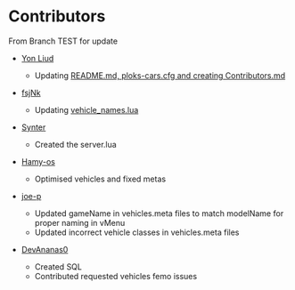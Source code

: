 # Contributors

From Branch TEST for update

- [Yon Liud](https://github.com/YonLiud)
  - Updating [README.md, ploks-cars.cfg and creating Contributors.md](https://github.com/PLOKMJNB/FiveM-Civ-Car-Pack/pull/10)

- [fsjNk](https://github.com/fsjNk)
  - Updating [vehicle_names.lua](https://github.com/PLOKMJNB/FiveM-Civ-Car-Pack/issues/11#issuecomment-744705879)

- [Synter](https://github.com/synterrr)
  - Created the server.lua

- [Hamy-os](https://github.com/hamy-os)
  - Optimised vehicles and fixed metas

- [joe-p](https://github.com/joe-p)
  - Updated gameName in vehicles.meta files to match modelName for proper naming in vMenu
  - Updated incorrect vehicle classes in vehicles.meta files 

- [DevAnanas0](https://github.com/DevAnanas0)
  - Created SQL
  - Contributed requested vehicles femo issues

